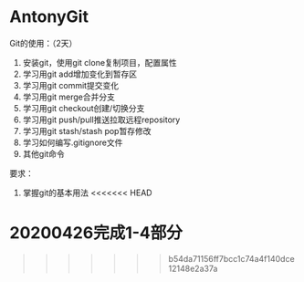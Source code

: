 # AntonyGit

Git的使用：（2天）
1. 安装git，使用git clone复制项目，配置属性
2. 学习用git add增加变化到暂存区
3. 学习用git commit提交变化
4. 学习用git merge合并分支
5. 学习用git checkout创建/切换分支
6. 学习用git push/pull推送拉取远程repository
7. 学习用git stash/stash pop暂存修改
8. 学习如何编写.gitignore文件
9. 其他git命令

要求：
1. 掌握git的基本用法
<<<<<<< HEAD

20200426完成1-4部分
=======
>>>>>>> b54da71156ff7bcc1c74a4f140dce12148e2a37a
